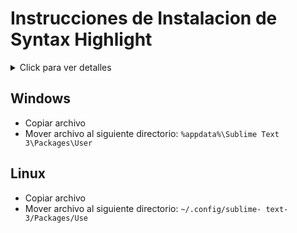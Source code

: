 # Instrucciones de Instalacion de Syntax Highlight
<details><summary>Click para ver detalles</summary>

- **Version**: Sublime Text 3
- **Lenguaje**: Reverse
- **Extenciones**: .rvs
</details>

## Windows

- Copiar archivo
- Mover archivo al siguiente directorio: `%appdata%\Sublime Text 3\Packages\User`

## Linux

- Copiar archivo
- Mover archivo al siguiente directorio: `~/.config/sublime- text-3/Packages/Use`
